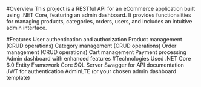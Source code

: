 #Overview
This project is a RESTful API for an eCommerce application built using .NET Core, featuring an admin dashboard. It provides functionalities for managing products, categories, orders, users, and includes an intuitive admin interface.

#Features
User authentication and authorization
Product management (CRUD operations)
Category management (CRUD operations)
Order management (CRUD operations)
Cart management
Payment processing
Admin dashboard with enhanced features
#Technologies Used
.NET Core 6.0
Entity Framework Core
SQL Server
Swagger for API documentation
JWT for authentication
AdminLTE (or your chosen admin dashboard template)
